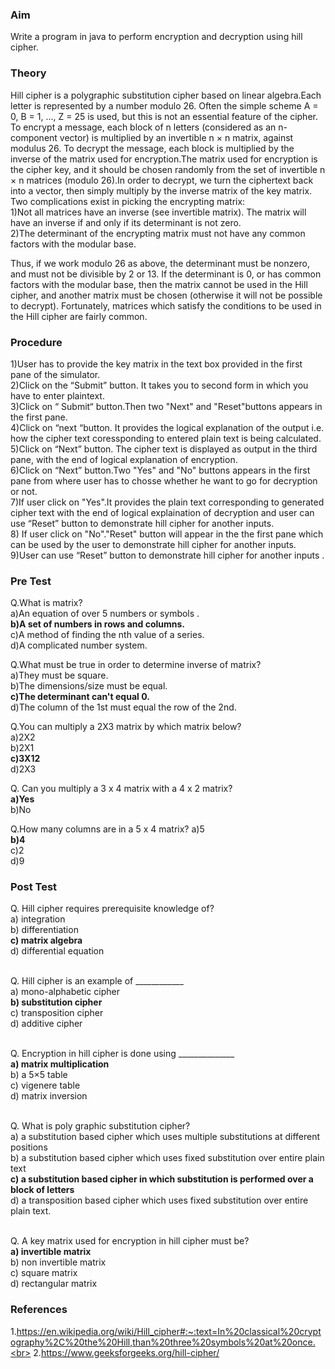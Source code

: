 ### Aim
Write a program in java to perform encryption and decryption using hill cipher.
### Theory
Hill cipher is a polygraphic substitution cipher based on linear algebra.Each letter is represented by a number modulo 26. Often the simple scheme A = 0, B = 1, …, Z = 25 is used, but this is not an essential feature of the cipher. To encrypt a message, each block of n letters (considered as an n-component vector) is multiplied by an invertible n × n matrix, against modulus 26. To decrypt the message, each block is multiplied by the inverse of the matrix used for encryption.The matrix used for encryption is the cipher key, and it should be chosen randomly from the set of invertible n × n matrices (modulo 26).In order to decrypt, we turn the ciphertext back into a vector, then simply multiply by the inverse matrix of the key matrix.<br>
Two complications exist in picking the encrypting matrix:<br>
1)Not all matrices have an inverse (see invertible matrix). The matrix will have an inverse if and only if its determinant is not zero.<br>
2)The determinant of the encrypting matrix must not have any common factors with the modular base.<br>

Thus, if we work modulo 26 as above, the determinant must be nonzero, and must not be divisible by 2 or 13. If the determinant is 0, or has common factors with the modular base, then the matrix cannot be used in the Hill cipher, and another matrix must be chosen (otherwise it will not be possible to decrypt). Fortunately, matrices which satisfy the conditions to be used in the Hill cipher are fairly common.
### Procedure
1)User has to provide the key matrix in the text box provided in the first pane of the simulator.<br>
2)Click on the “Submit” button. It takes you to second form in which you have to enter plaintext.<br>
3)Click on “ Submit“ button.Then two "Next" and "Reset"buttons appears in the first pane.<br>
4)Click on “next “button. It provides the logical explanation of the output i.e. how the cipher text coressponding to entered plain text is being calculated.<br>
5)Click on “Next” button. The cipher text is displayed as output in the third pane, with the end of logical explanation of encryption.<br>
6)Click on “Next” button.Two "Yes" and "No" buttons appears in the first pane from where user has to chosse whether he want to go for decryption or not.<br>
7)If user click on "Yes".It provides the plain text corresponding to generated cipher text with the end of logical explaination of decryption and user can use “Reset” button to demonstrate hill cipher for another inputs.<br>
8) If user click on "No"."Reset" button will appear in the the first pane which can be used by the user to demonstrate hill cipher for another inputs.<br>
9)User can use “Reset” button to demonstrate hill cipher for another inputs .<br>
### Pre Test
Q.What is matrix?<br>
a)An equation of over 5 numbers or symbols .<br>
<b>b)A set of numbers in rows and columns.</b><br>
c)A method of finding the nth value of a series.<br>
d)A complicated number system.<br>

Q.What must be true in order to determine inverse of matrix?<br>
a)They must be square.<br>
b)The dimensions/size must be equal.<br>
<b>c)The determinant can't equal 0.</b><br>
d)The column of the 1st must equal the row of the 2nd.<br>

Q.You can multiply a 2X3 matrix by which matrix below?<br>
a)2X2<br>
b)2X1<br>
<b>c)3X12</b><br>
d)2X3<br>

Q. Can you multiply a 3 x 4 matrix with a 4 x 2 matrix?<br>
<b>a)Yes</b><br>
b)No<br>

Q.How many columns are in a 5 x 4 matrix?
a)5<br>
<b>b)4</b><br>
c)2<br>
d)9<br>

### Post Test
Q. Hill cipher requires prerequisite knowledge of?<br>
a) integration<br>
b) differentiation<br>
<b>c) matrix algebra</b><br>
d) differential equation<br><br>

Q. Hill cipher is an example of ____________<br>
a) mono-alphabetic cipher<br>
<b>b) substitution cipher</b><br>
c) transposition cipher<br>
d) additive cipher<br><br>

Q. Encryption in hill cipher is done using ______________<br>
<b>a) matrix multiplication</b><br>
b) a 5×5 table<br>
c) vigenere table<br>
d) matrix inversion<br><br>

Q. What is poly graphic substitution cipher?<br>
a) a substitution based cipher which uses multiple substitutions at different positions<br>
b) a substitution based cipher which uses fixed substitution over entire plain text<br>
<b>c) a substitution based cipher in which substitution is performed over a block of letters</b><br>
d) a transposition based cipher which uses fixed substitution over entire plain text.<br><br>

Q. A key matrix used for encryption in hill cipher must be?<br>
<b>a) invertible matrix</b><br>
b) non invertible matrix<br>
c) square matrix<br>
d) rectangular matrix<br>
### References
1.https://en.wikipedia.org/wiki/Hill_cipher#:~:text=In%20classical%20cryptography%2C%20the%20Hill,than%20three%20symbols%20at%20once.<br>
2.https://www.geeksforgeeks.org/hill-cipher/
